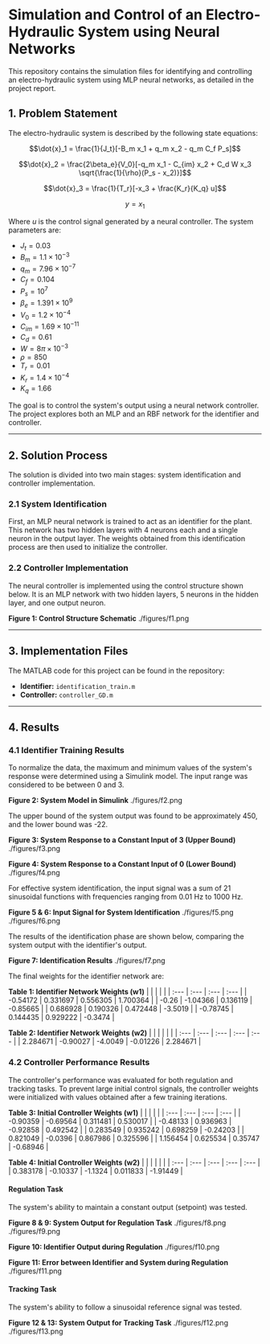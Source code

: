 # Simulation and Control of an Electro-Hydraulic System using Neural Networks

This repository contains the simulation files for identifying and controlling an electro-hydraulic system using MLP neural networks, as detailed in the project report.

## 1. Problem Statement

The electro-hydraulic system is described by the following state equations:

$$\dot{x}_1 = \frac{1}{J_t}[-B_m x_1 + q_m x_2 - q_m C_f P_s]$$

$$\dot{x}_2 = \frac{2\beta_e}{V_0}[-q_m x_1 - C_{im} x_2 + C_d W x_3 \sqrt{\frac{1}{\rho}(P_s - x_2)}]$$

$$\dot{x}_3 = \frac{1}{T_r}[-x_3 + \frac{K_r}{K_q} u]$$

$$y = x_1$$

Where *u* is the control signal generated by a neural controller. The system parameters are:

* $J_t = 0.03$
* $B_m = 1.1 \times 10^{-3}$
* $q_m = 7.96 \times 10^{-7}$
* $C_f = 0.104$
* $P_s = 10^7$
* $\beta_e = 1.391 \times 10^9$
* $V_0 = 1.2 \times 10^{-4}$
* $C_{im} = 1.69 \times 10^{-11}$
* $C_d = 0.61$
* $W = 8\pi \times 10^{-3}$
* $\rho = 850$
* $T_r = 0.01$
* $K_r = 1.4 \times 10^{-4}$
* $K_q = 1.66$

The goal is to control the system's output using a neural network controller. The project explores both an MLP and an RBF network for the identifier and controller.

---

## 2. Solution Process

The solution is divided into two main stages: system identification and controller implementation.

### 2.1 System Identification

First, an MLP neural network is trained to act as an identifier for the plant. This network has two hidden layers with 4 neurons each and a single neuron in the output layer. The weights obtained from this identification process are then used to initialize the controller.

### 2.2 Controller Implementation

The neural controller is implemented using the control structure shown below. It is an MLP network with two hidden layers, 5 neurons in the hidden layer, and one output neuron.

**Figure 1: Control Structure Schematic**
./figures/f1.png

---

## 3. Implementation Files

The MATLAB code for this project can be found in the repository:

* **Identifier:** `identification_train.m`
* **Controller:** `controller_GD.m`

---

## 4. Results

### 4.1 Identifier Training Results

To normalize the data, the maximum and minimum values of the system's response were determined using a Simulink model. The input range was considered to be between 0 and 3.

**Figure 2: System Model in Simulink**
./figures/f2.png

The upper bound of the system output was found to be approximately 450, and the lower bound was -22.

**Figure 3: System Response to a Constant Input of 3 (Upper Bound)**
./figures/f3.png

**Figure 4: System Response to a Constant Input of 0 (Lower Bound)**
./figures/f4.png

For effective system identification, the input signal was a sum of 21 sinusoidal functions with frequencies ranging from 0.01 Hz to 1000 Hz.

**Figure 5 & 6: Input Signal for System Identification**
./figures/f5.png
./figures/f6.png

The results of the identification phase are shown below, comparing the system output with the identifier's output.

**Figure 7: Identification Results**
./figures/f7.png

The final weights for the identifier network are:

**Table 1: Identifier Network Weights (w1)**
| | | | |
| :--- | :--- | :--- | :--- |
| -0.54172 | 0.331697 | 0.556305 | 1.700364 |
| -0.26 | -1.04366 | 0.136119 | -0.85665 |
| 0.686928 | 0.190326 | 0.472448 | -3.5019 |
| -0.78745 | 0.144435 | 0.929222 | -0.3474 |

**Table 2: Identifier Network Weights (w2)**
| | | | | |
| :--- | :--- | :--- | :--- | :--- |
| 2.284671 | -0.90027 | -4.0049 | -0.01226 | 2.284671 |

### 4.2 Controller Performance Results

The controller's performance was evaluated for both regulation and tracking tasks. To prevent large initial control signals, the controller weights were initialized with values obtained after a few training iterations.

**Table 3: Initial Controller Weights (w1)**
| | | | |
| :--- | :--- | :--- | :--- |
| -0.90359 | -0.69564 | 0.311481 | 0.530017 |
| -0.48133 | 0.936963 | -0.92858 | 0.492542 |
| 0.283549 | 0.935242 | 0.698259 | -0.24203 |
| 0.821049 | -0.0396 | 0.867986 | 0.325596 |
| 1.156454 | 0.625534 | 0.35747 | -0.68946 |

**Table 4: Initial Controller Weights (w2)**
| | | | | |
| :--- | :--- | :--- | :--- | :--- |
| 0.383178 | -0.10337 | -1.1324 | 0.011833 | -1.91449 |

#### Regulation Task

The system's ability to maintain a constant output (setpoint) was tested.

**Figure 8 & 9: System Output for Regulation Task**
./figures/f8.png
./figures/f9.png

**Figure 10: Identifier Output during Regulation**
./figures/f10.png

**Figure 11: Error between Identifier and System during Regulation**
./figures/f11.png

#### Tracking Task

The system's ability to follow a sinusoidal reference signal was tested.

**Figure 12 & 13: System Output for Tracking Task**
./figures/f12.png
./figures/f13.png
